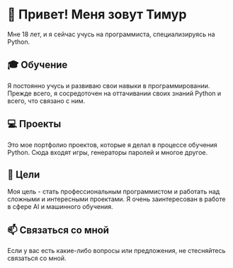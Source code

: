 # 👋 Привет! Меня зовут Тимур 
 Мне 18 лет, и я сейчас учусь на программиста, специализируясь на Python. 

 ## 🎓 Обучение 
 Я постоянно учусь и развиваю свои навыки в программировании. Прежде всего, я сосредоточен на оттачивании своих знаний Python и всего, что связано с ним. 

 ## 💻 Проекты 
 Это мое портфолио проектов, которые я делал в процессе обучения Python. Сюда входят игры, генераторы паролей и многое другое. 

 ## 🌱 Цели 
 Моя цель - стать профессиональным программистом и работать над сложными и интересными проектами. Я очень заинтересован в работе в сфере AI и машинного обучения. 

 ## 📫 Связаться со мной 
 Если у вас есть какие-либо вопросы или предложения, не стесняйтесь связаться со мной. 
